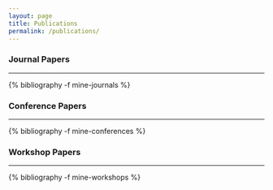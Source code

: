 ```yaml
---
layout: page
title: Publications
permalink: /publications/
---
```


### Journal Papers
---
{% bibliography -f mine-journals %}


### Conference Papers
---
{% bibliography -f mine-conferences %}

### Workshop Papers
---
{% bibliography -f mine-workshops %}


<!-- ### Media Appearances -->
<!-- --- -->
<!-- {% bibliography -f mine-media %} -->
